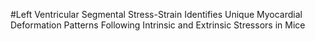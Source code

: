 #Left Ventricular Segmental Stress-Strain Identifies Unique Myocardial Deformation Patterns Following Intrinsic and Extrinsic Stressors in Mice
